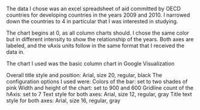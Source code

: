 The data I chose was an excel spreadsheet of aid committed by OECD countries for developing countries in the years 2009 and 2010. I narrowed down the countries to 4 in particular that I was interested in studying.

The chart begins at 0, as all column charts should. I chose the same color but in different intensity to show the relationship of the years. Both axes are labeled, and the vAxis units follow in the same format that I received the data in.

The chart I used was the basic column chart in Google Visualization

Overall title style and position: Arial, size 20, regular, black
The configuration options I used were:
Colors of the bar: set to two shades of pink
Width and height of the chart: set to 900 and 600
Gridline count of the hAxis: set to 7
Text style for both axes: Arial, size 12, regular, gray
Title text style for both axes: Arial, size 16, regular, gray
